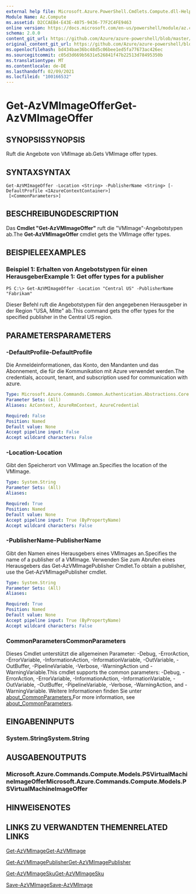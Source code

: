 ```yaml
---
external help file: Microsoft.Azure.PowerShell.Cmdlets.Compute.dll-Help.xml
Module Name: Az.Compute
ms.assetid: D2CCAEB4-E43E-4075-9436-77F2C4FE9463
online version: https://docs.microsoft.com/en-us/powershell/module/az.compute/get-azvmimageoffer
schema: 2.0.0
content_git_url: https://github.com/Azure/azure-powershell/blob/master/src/Compute/Compute/help/Get-AzVMImageOffer.md
original_content_git_url: https://github.com/Azure/azure-powershell/blob/master/src/Compute/Compute/help/Get-AzVMImageOffer.md
ms.openlocfilehash: bd434bae36bc48d5c06bee1ed5fa77673ac426ec
ms.sourcegitcommit: c05d3d669b5631e526841f47b22513d78495350b
ms.translationtype: MT
ms.contentlocale: de-DE
ms.lasthandoff: 02/09/2021
ms.locfileid: "100166532"
---
```

# <span data-ttu-id="d89f1-101">Get-AzVMImageOffer</span><span class="sxs-lookup"><span data-stu-id="d89f1-101">Get-AzVMImageOffer</span></span>

## <span data-ttu-id="d89f1-102">SYNOPSIS</span><span class="sxs-lookup"><span data-stu-id="d89f1-102">SYNOPSIS</span></span>
<span data-ttu-id="d89f1-103">Ruft die Angebote von VMImage ab.</span><span class="sxs-lookup"><span data-stu-id="d89f1-103">Gets VMImage offer types.</span></span>

## <span data-ttu-id="d89f1-104">SYNTAX</span><span class="sxs-lookup"><span data-stu-id="d89f1-104">SYNTAX</span></span>

```
Get-AzVMImageOffer -Location <String> -PublisherName <String> [-DefaultProfile <IAzureContextContainer>]
 [<CommonParameters>]
```

## <span data-ttu-id="d89f1-105">BESCHREIBUNG</span><span class="sxs-lookup"><span data-stu-id="d89f1-105">DESCRIPTION</span></span>
<span data-ttu-id="d89f1-106">Das **Cmdlet "Get-AzVMImageOffer"** ruft die "VMImage"-Angebotstypen ab.</span><span class="sxs-lookup"><span data-stu-id="d89f1-106">The **Get-AzVMImageOffer** cmdlet gets the VMImage offer types.</span></span>

## <span data-ttu-id="d89f1-107">BEISPIELE</span><span class="sxs-lookup"><span data-stu-id="d89f1-107">EXAMPLES</span></span>

### <span data-ttu-id="d89f1-108">Beispiel 1: Erhalten von Angebotstypen für einen Herausgeber</span><span class="sxs-lookup"><span data-stu-id="d89f1-108">Example 1: Get offer types for a publisher</span></span>
```
PS C:\> Get-AzVMImageOffer -Location "Central US" -PublisherName "Fabrikam"
```

<span data-ttu-id="d89f1-109">Dieser Befehl ruft die Angebotstypen für den angegebenen Herausgeber in der Region "USA, Mitte" ab.</span><span class="sxs-lookup"><span data-stu-id="d89f1-109">This command gets the offer types for the specified publisher in the Central US region.</span></span>

## <span data-ttu-id="d89f1-110">PARAMETERS</span><span class="sxs-lookup"><span data-stu-id="d89f1-110">PARAMETERS</span></span>

### <span data-ttu-id="d89f1-111">-DefaultProfile</span><span class="sxs-lookup"><span data-stu-id="d89f1-111">-DefaultProfile</span></span>
<span data-ttu-id="d89f1-112">Die Anmeldeinformationen, das Konto, den Mandanten und das Abonnement, die für die Kommunikation mit Azure verwendet werden.</span><span class="sxs-lookup"><span data-stu-id="d89f1-112">The credentials, account, tenant, and subscription used for communication with azure.</span></span>

```yaml
Type: Microsoft.Azure.Commands.Common.Authentication.Abstractions.Core.IAzureContextContainer
Parameter Sets: (All)
Aliases: AzContext, AzureRmContext, AzureCredential

Required: False
Position: Named
Default value: None
Accept pipeline input: False
Accept wildcard characters: False
```

### <span data-ttu-id="d89f1-113">-Location</span><span class="sxs-lookup"><span data-stu-id="d89f1-113">-Location</span></span>
<span data-ttu-id="d89f1-114">Gibt den Speicherort von VMImage an.</span><span class="sxs-lookup"><span data-stu-id="d89f1-114">Specifies the location of the VMImage.</span></span>

```yaml
Type: System.String
Parameter Sets: (All)
Aliases:

Required: True
Position: Named
Default value: None
Accept pipeline input: True (ByPropertyName)
Accept wildcard characters: False
```

### <span data-ttu-id="d89f1-115">-PublisherName</span><span class="sxs-lookup"><span data-stu-id="d89f1-115">-PublisherName</span></span>
<span data-ttu-id="d89f1-116">Gibt den Namen eines Herausgebers eines VMImages an.</span><span class="sxs-lookup"><span data-stu-id="d89f1-116">Specifies the name of a publisher of a VMImage.</span></span>
<span data-ttu-id="d89f1-117">Verwenden Sie zum Abrufen eines Herausgebers das Get-AzVMImagePublisher Cmdlet.</span><span class="sxs-lookup"><span data-stu-id="d89f1-117">To obtain a publisher, use the Get-AzVMImagePublisher cmdlet.</span></span>

```yaml
Type: System.String
Parameter Sets: (All)
Aliases:

Required: True
Position: Named
Default value: None
Accept pipeline input: True (ByPropertyName)
Accept wildcard characters: False
```

### <span data-ttu-id="d89f1-118">CommonParameters</span><span class="sxs-lookup"><span data-stu-id="d89f1-118">CommonParameters</span></span>
<span data-ttu-id="d89f1-119">Dieses Cmdlet unterstützt die allgemeinen Parameter: -Debug, -ErrorAction, -ErrorVariable, -InformationAction, -InformationVariable, -OutVariable, -OutBuffer, -PipelineVariable, -Verbose, -WarningAction und -WarningVariable.</span><span class="sxs-lookup"><span data-stu-id="d89f1-119">This cmdlet supports the common parameters: -Debug, -ErrorAction, -ErrorVariable, -InformationAction, -InformationVariable, -OutVariable, -OutBuffer, -PipelineVariable, -Verbose, -WarningAction, and -WarningVariable.</span></span> <span data-ttu-id="d89f1-120">Weitere Informationen finden Sie unter [about_CommonParameters.](http://go.microsoft.com/fwlink/?LinkID=113216)</span><span class="sxs-lookup"><span data-stu-id="d89f1-120">For more information, see [about_CommonParameters](http://go.microsoft.com/fwlink/?LinkID=113216).</span></span>

## <span data-ttu-id="d89f1-121">EINGABEN</span><span class="sxs-lookup"><span data-stu-id="d89f1-121">INPUTS</span></span>

### <span data-ttu-id="d89f1-122">System.String</span><span class="sxs-lookup"><span data-stu-id="d89f1-122">System.String</span></span>

## <span data-ttu-id="d89f1-123">AUSGABEN</span><span class="sxs-lookup"><span data-stu-id="d89f1-123">OUTPUTS</span></span>

### <span data-ttu-id="d89f1-124">Microsoft.Azure.Commands.Compute.Models.PSVirtualMachineImageOffer</span><span class="sxs-lookup"><span data-stu-id="d89f1-124">Microsoft.Azure.Commands.Compute.Models.PSVirtualMachineImageOffer</span></span>

## <span data-ttu-id="d89f1-125">HINWEISE</span><span class="sxs-lookup"><span data-stu-id="d89f1-125">NOTES</span></span>

## <span data-ttu-id="d89f1-126">LINKS ZU VERWANDTEN THEMEN</span><span class="sxs-lookup"><span data-stu-id="d89f1-126">RELATED LINKS</span></span>

[<span data-ttu-id="d89f1-127">Get-AzVMImage</span><span class="sxs-lookup"><span data-stu-id="d89f1-127">Get-AzVMImage</span></span>](./Get-AzVMImage.md)

[<span data-ttu-id="d89f1-128">Get-AzVMImagePublisher</span><span class="sxs-lookup"><span data-stu-id="d89f1-128">Get-AzVMImagePublisher</span></span>](./Get-AzVMImagePublisher.md)

[<span data-ttu-id="d89f1-129">Get-AzVMImageSku</span><span class="sxs-lookup"><span data-stu-id="d89f1-129">Get-AzVMImageSku</span></span>](./Get-AzVMImageSku.md)

[<span data-ttu-id="d89f1-130">Save-AzVMImage</span><span class="sxs-lookup"><span data-stu-id="d89f1-130">Save-AzVMImage</span></span>](./Save-AzVMImage.md)


